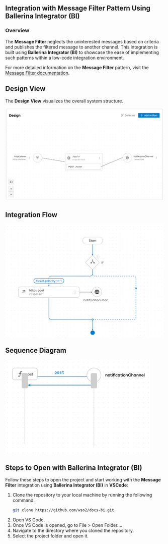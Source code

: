 ## Integration with Message Filter Pattern Using Ballerina Integrator (BI)

### Overview

The **Message Filter** neglects the uninterested messages based on criteria and publishes the filtered message to another channel. 
This integration is built using **Ballerina Integrator (BI)** to showcase the ease of implementing such patterns within a low-code integration environment.

For more detailed information on the **Message Filter** pattern, visit the [Message Filter documentation](https://www.enterpriseintegrationpatterns.com/patterns/messaging/Filter.html).

## Design View

The **Design View** visualizes the overall system structure.

![Design View](design.png)

## Integration Flow

![Flow Diagram](flow.png)

## Sequence Diagram

![Flow Diagram](sequence.png)

## Steps to Open with Ballerina Integrator (BI)

Follow these steps to open the project and start working with the **Message Filter** integration using **Ballerina Integrator (BI)** in **VSCode**:

1. Clone the repository to your local machine by running the following command.
   ```bash
   git clone https://github.com/wso2/docs-bi.git

2. Open VS Code.
3. Once VS Code is opened, go to File > Open Folder....
4. Navigate to the directory where you cloned the repository.
5. Select the project folder and open it.
